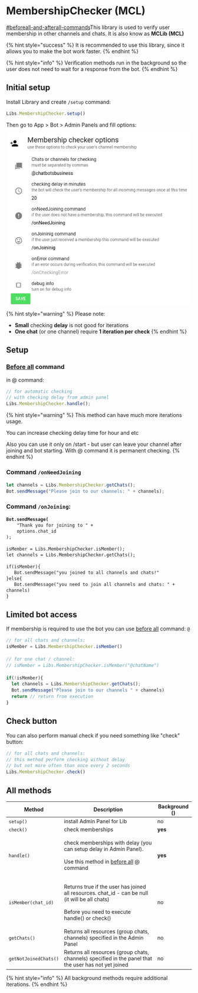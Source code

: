 # MembershipChecker (MCL)

[#beforeall-and-afterall-commands](../bjs/always-running-commands.md#beforeall-and-afterall-commands "mention")This library is used to verify user membership in other channels and chats. It is also know as **MCLib (MCL)**

{% hint style="success" %}
It is recommended to use this library, since it allows you to make the bot work faster.
{% endhint %}

{% hint style="info" %}
Verification methods run in the background so the user does not need to wait for a response from the bot.
{% endhint %}

## Initial setup

Install Library and create `/setup` command:&#x20;

```javascript
Libs.MembershipChecker.setup()
```

Then go to App > Bot > Admin Panels and fill options:

![](<../.gitbook/assets/image (28).png>)

{% hint style="warning" %}
Please note:&#x20;

* **Small** checking **delay** is not good for iterations
* **One chat** (or one channel) require **1 iteration per check**
{% endhint %}





## Setup

### [**Before all**](../bjs/always-running-commands.md) **command**&#x20;

in @ command:

```javascript
// for automatic checking
// with checking delay from admin panel
Libs.MembershipChecker.handle();
```

{% hint style="warning" %}
This method can have much more iterations usage.&#x20;

You can increase checking delay time for hour and etc



Also you can use it only on /start - but user can leave your channel after joining and bot starting. With @ command it is permanent checking.
{% endhint %}





### Command `/onNeedJoining`

```javascript
let channels = Libs.MembershipChecker.getChats();
Bot.sendMessage("Please join to our channels: " + channels);

```

### Command `/onJoining`:

<pre class="language-javascript"><code class="lang-javascript"><strong>Bot.sendMessage(
</strong>    "Thank you for joining to " + 
    options.chat_id
);

isMember = Libs.MembershipChecker.isMember();
let channels = Libs.MembershipChecker.getChats();

if(isMember){
   Bot.sendMessage("you joined to all channels and chats!"
}else{
   Bot.sendMessage("you need to join all channels and chats: " + channels)
}
</code></pre>

## Limited bot access

If membership is required to use the bot you can use [before all](https://help.bots.business/scenarios-and-bjs/always-running-commands#beforeall-and-afterall-commands) command: `@`

```javascript
// for all chats and channels:
isMember = Libs.MembershipChecker.isMember()

// for one chat / channel:
// isMember = Libs.MembershipChecker.isMember("@chatName")

if(!isMember){
  let channels = Libs.MembershipChecker.getChats();
  Bot.sendMessage("Please join to our channels " + channels)
  return // return from execution
}

```

## Check button

You can also perform manual check if you need something like "check" button:

```javascript
// for all chats and channels:
// this method perform checking without delay
// but not more often than once every 2 seconds
Libs.MembershipChecker.check()
```



## All methods

| Method                | Description                                                                                                                                                                                               | Background () |
| --------------------- | --------------------------------------------------------------------------------------------------------------------------------------------------------------------------------------------------------- | ------------- |
| `setup()`             | install Admin Panel for Lib                                                                                                                                                                               | no            |
| `check()`             | check memberships                                                                                                                                                                                         | **yes**       |
| `handle()`            | <p>check memberships with delay (you can setup delay in Admin Panel). <br><br>Use this method in <a href="../bjs/always-running-commands.md#beforeall-and-afterall-commands">before all</a> @ command</p> | **yes**       |
| `isMember(chat_id)`   | <p>Returns true if the user has joined all resources. chat_id - can be null (it will be all chats)<br><br>Before you need to execute handle() or check()</p>                                              | no            |
| `getChats()`          | Returns all resources (group chats, channels) specified in the Admin Panel                                                                                                                                | no            |
| `getNotJoinedChats()` | Returns all resources (group chats, channels) specified in the panel that the user has not yet joined                                                                                                     | no            |



{% hint style="info" %}
All background methods require additional iterations.
{% endhint %}
